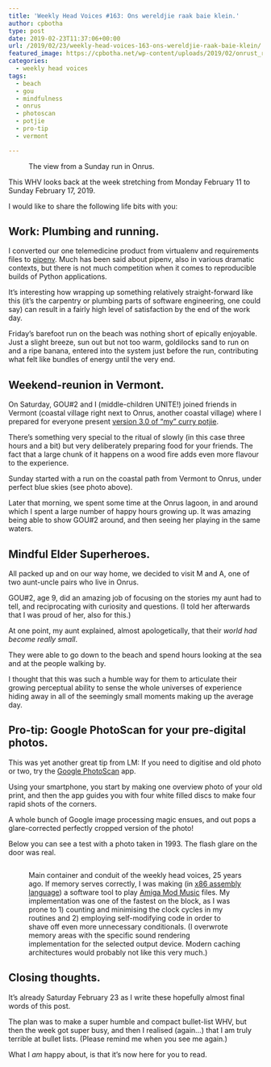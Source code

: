 ```yaml
---
title: 'Weekly Head Voices #163: Ons wereldjie raak baie klein.'
author: cpbotha
type: post
date: 2019-02-23T11:37:06+00:00
url: /2019/02/23/weekly-head-voices-163-ons-wereldjie-raak-baie-klein/
featured_image: https://cpbotha.net/wp-content/uploads/2019/02/onrust_run_20190217-1200x900.jpg
categories:
  - weekly head voices
tags:
  - beach
  - gou
  - mindfulness
  - onrus
  - photoscan
  - potjie
  - pro-tip
  - vermont

---
```

<figure class="wp-block-image"><img data-attachment-id="3451" data-permalink="https://cpbotha.net/2019/02/23/weekly-head-voices-163-ons-wereldjie-raak-baie-klein/onrust_run_20190217/" data-orig-file="https://cpbotha.net/wp-content/uploads/2019/02/onrust_run_20190217.jpg" data-orig-size="4032,3024" data-comments-opened="1" data-image-meta="{&quot;aperture&quot;:&quot;1.8&quot;,&quot;credit&quot;:&quot;&quot;,&quot;camera&quot;:&quot;iPhone 8&quot;,&quot;caption&quot;:&quot;&quot;,&quot;created_timestamp&quot;:&quot;1550390336&quot;,&quot;copyright&quot;:&quot;&quot;,&quot;focal_length&quot;:&quot;3.99&quot;,&quot;iso&quot;:&quot;20&quot;,&quot;shutter_speed&quot;:&quot;0.0003960396039604&quot;,&quot;title&quot;:&quot;&quot;,&quot;orientation&quot;:&quot;1&quot;}" data-image-title="onrust_run_20190217" data-image-description="" data-medium-file="https://cpbotha.net/wp-content/uploads/2019/02/onrust_run_20190217-300x225.jpg" data-large-file="https://cpbotha.net/wp-content/uploads/2019/02/onrust_run_20190217-1024x768.jpg" src="https://cpbotha.net/wp-content/uploads/2019/02/onrust_run_20190217-1024x768.jpg" alt="" class="wp-image-3451" srcset="https://cpbotha.net/wp-content/uploads/2019/02/onrust_run_20190217-1024x768.jpg 1024w, https://cpbotha.net/wp-content/uploads/2019/02/onrust_run_20190217-300x225.jpg 300w, https://cpbotha.net/wp-content/uploads/2019/02/onrust_run_20190217-768x576.jpg 768w, https://cpbotha.net/wp-content/uploads/2019/02/onrust_run_20190217-1200x900.jpg 1200w" sizes="(max-width: 709px) 85vw, (max-width: 909px) 67vw, (max-width: 1362px) 62vw, 840px" /><figcaption>The view from a Sunday run in Onrus.</figcaption></figure> 

This WHV looks back at the week stretching from Monday February 11 to Sunday February 17, 2019.

I would like to share the following life bits with you:

## Work: Plumbing and running.

I converted our one telemedicine product from virtualenv and requirements files to [pipenv][1]. Much has been said about pipenv, also in various dramatic contexts, but there is not much competition when it comes to reproducible builds of Python applications. 

It&#8217;s interesting how wrapping up something relatively straight-forward like this (it&#8217;s the carpentry or plumbing parts of software engineering, one could say) can result in a fairly high level of satisfaction by the end of the work day. 

Friday&#8217;s barefoot run on the beach was nothing short of epically enjoyable. Just a slight breeze, sun out but not too warm, goldilocks sand to run on and a ripe banana, entered into the system just before the run, contributing what felt like bundles of energy until the very end.

## Weekend-reunion in Vermont.

On Saturday, GOU#2 and I (middle-children UNITE!) joined friends in Vermont (coastal village right next to Onrus, another coastal village) where I prepared for everyone present [version 3.0 of &#8220;my&#8221; curry potjie][2]. 

There&#8217;s something very special to the ritual of slowly (in this case three hours and a bit) but very deliberately preparing food for your friends. The fact that a large chunk of it happens on a wood fire adds even more flavour to the experience.

Sunday started with a run on the coastal path from Vermont to Onrus, under perfect blue skies (see photo above).

Later that morning, we spent some time at the Onrus lagoon, in and around which I spent a large number of happy hours growing up. It was amazing being able to show GOU#2 around, and then seeing her playing in the same waters.

## Mindful Elder Superheroes. 

All packed up and on our way home, we decided to visit M and A, one of two aunt-uncle pairs who live in Onrus.

GOU#2, age 9, did an amazing job of focusing on the stories my aunt had to tell, and reciprocating with curiosity and questions. (I told her afterwards that I was proud of her, also for this.)

At one point, my aunt explained, almost apologetically, that their _world had become really small_. 

They were able to go down to the beach and spend hours looking at the sea and at the people walking by.

I thought that this was such a humble way for them to articulate their growing perceptual ability to sense the whole universes of experience hiding away in all of the seemingly small moments making up the average day.

## Pro-tip: Google PhotoScan for your pre-digital photos.

This was yet another great tip from LM: If you need to digitise and old photo or two, try the [Google PhotoScan][3] app.

Using your smartphone, you start by making one overview photo of your old print, and then the app guides you with four white filled discs to make four rapid shots of the corners.

A whole bunch of Google image processing magic ensues, and out pops a glare-corrected perfectly cropped version of the photo!

Below you can see a test with a photo taken in 1993. The flash glare on the door was real.<figure class="wp-block-image">

<img data-attachment-id="3452" data-permalink="https://cpbotha.net/2019/02/23/weekly-head-voices-163-ons-wereldjie-raak-baie-klein/cpbotha_programming_93/" data-orig-file="https://cpbotha.net/wp-content/uploads/2019/02/cpbotha_programming_93.jpg" data-orig-size="3000,2000" data-comments-opened="1" data-image-meta="{&quot;aperture&quot;:&quot;0&quot;,&quot;credit&quot;:&quot;&quot;,&quot;camera&quot;:&quot;&quot;,&quot;caption&quot;:&quot;&quot;,&quot;created_timestamp&quot;:&quot;1550427315&quot;,&quot;copyright&quot;:&quot;&quot;,&quot;focal_length&quot;:&quot;0&quot;,&quot;iso&quot;:&quot;0&quot;,&quot;shutter_speed&quot;:&quot;0&quot;,&quot;title&quot;:&quot;&quot;,&quot;orientation&quot;:&quot;1&quot;}" data-image-title="cpbotha_programming_93" data-image-description="" data-medium-file="https://cpbotha.net/wp-content/uploads/2019/02/cpbotha_programming_93-300x200.jpg" data-large-file="https://cpbotha.net/wp-content/uploads/2019/02/cpbotha_programming_93-1024x683.jpg" src="https://cpbotha.net/wp-content/uploads/2019/02/cpbotha_programming_93-1024x683.jpg" alt="" class="wp-image-3452" srcset="https://cpbotha.net/wp-content/uploads/2019/02/cpbotha_programming_93-1024x683.jpg 1024w, https://cpbotha.net/wp-content/uploads/2019/02/cpbotha_programming_93-300x200.jpg 300w, https://cpbotha.net/wp-content/uploads/2019/02/cpbotha_programming_93-768x512.jpg 768w, https://cpbotha.net/wp-content/uploads/2019/02/cpbotha_programming_93-1200x800.jpg 1200w" sizes="(max-width: 709px) 85vw, (max-width: 909px) 67vw, (max-width: 1362px) 62vw, 840px" /><figcaption>Main container and conduit of the weekly head voices, 25 years ago. If memory serves correctly, I was making (in [x86 assembly language][4]) a software tool to play [Amiga Mod Music][5] files. My implementation was one of the fastest on the block, as I was prone to 1) counting and minimising the clock cycles in my routines and 2) employing self-modifying code in order to shave off even more unnecessary conditionals. (I overwrote memory areas with the specific sound rendering implementation for the selected output device. Modern caching architectures would probably not like this very much.)</figcaption></figure> 

## Closing thoughts.

It’s already Saturday February 23 as I write these hopefully almost final words of this post.

The plan was to make a super humble and compact bullet-list WHV, but then the week got super busy, and then I realised (again&#8230;) that I am truly terrible at bullet lists. (Please remind me when you see me again.)

What I _am_ happy about, is that it&#8217;s now here for you to read.

 [1]: https://pipenv.readthedocs.io/en/latest/
 [2]: /2019/01/26/weekly-head-voices-160-write-stuff-down/
 [3]: https://www.google.com/photos/scan/
 [4]: https://en.wikipedia.org/wiki/X86_assembly_language
 [5]: https://en.wikipedia.org/wiki/Amiga_music_software#Mod_music_file_format